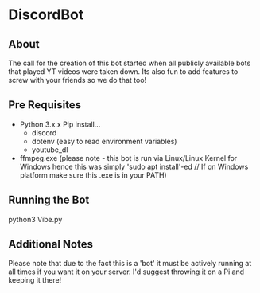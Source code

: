 # DiscordBot
## About
The call for the creation of this bot started when all publicly available bots that played YT videos were taken down. Its also fun to add features to screw with your friends so we do that too!
## Pre Requisites
- Python 3.x.x
  Pip install...
  - discord
  - dotenv (easy to read environment variables)
  - youtube_dl
- ffmpeg.exe (please note - this bot is run via Linux/Linux Kernel for Windows hence this was simply 'sudo apt install'-ed // If on Windows platform make sure this .exe is in your PATH)
## Running the Bot
python3 Vibe.py
## Additional Notes
Please note that due to the fact this is a 'bot' it must be actively running at all times if you want it on your server. I'd suggest throwing it on a Pi and keeping it there!
